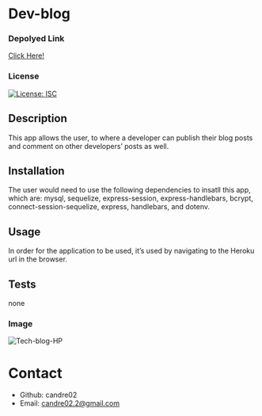 # Dev-blog

### Depolyed Link
[Click Here!](https://tech-blogca.herokuapp.com/)

### License
[![License: ISC](https://img.shields.io/badge/License-ISC-blue.svg)](https://opensource.org/licenses/ISC)

## Description
This app allows the user, to where a developer can publish their blog posts and comment on other developers’ posts as well.

## Installation
The user would need to use the following dependencies to insatll this app, which are: mysql, sequelize, express-session, express-handlebars, bcrypt, connect-session-sequelize, express, handlebars, and dotenv.

## Usage
In order for the application to be used, it’s used by navigating to the Heroku url in the browser.

## Tests
none

### Image
![Tech-blog-HP](https://user-images.githubusercontent.com/81876258/148612321-0c4ee3ee-0b60-49f3-93d5-4b1edec2bc48.png)

# Contact
* Github: candre02
* Email: candre02.2@gmail.com
